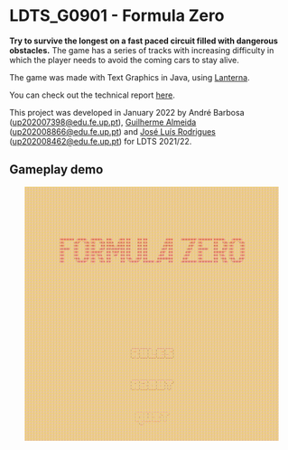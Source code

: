 # LDTS_G0901 - Formula Zero

**Try to survive the longest on a fast paced circuit filled with dangerous obstacles.** 
The game has a series of tracks with increasing difficulty in which the player needs to avoid the coming cars to stay alive.

The game was made with Text Graphics in Java, using [Lanterna](https://github.com/mabe02/lanterna).

You can check out the technical report [here](docs/README.md).

This project was developed in January 2022 by André Barbosa (up202007398@edu.fe.up.pt), [Guilherme Almeida](https://github.com/theguilhermealmeida) (up202008866@edu.fe.up.pt) and [José Luís Rodrigues](https://github.com/jlcrodrigues) (up202008462@edu.fe.up.pt) for LDTS 2021/22.

## Gameplay demo

<p align="center">
    <img width=450 src = "docs/src/demo.gif">
</p>
